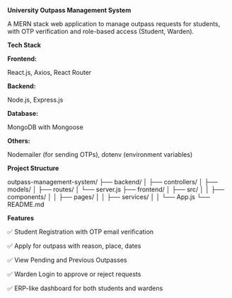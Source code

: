 **University Outpass Management System**

  A MERN stack web application to manage outpass requests for students, with OTP verification and role-based access (Student, Warden).

**Tech Stack**

**Frontend:**

React.js, Axios, React Router

**Backend:** 

Node.js, Express.js

**Database:** 

MongoDB with Mongoose

**Others:** 

Nodemailer (for sending OTPs), dotenv (environment variables)

**Project Structure**

 outpass-management-system/ ├── backend/ │ ├── controllers/ │ ├── models/ │ ├── routes/ │ └── server.js ├── frontend/ │ ├── src/ │ │ ├── components/ │ │ ├── pages/ │ │ ├── 
   services/ │ │ └── App.js └── README.md

**Features**

 ✅ Student Registration with OTP email verification

 ✅ Apply for outpass with reason, place, dates

 ✅ View Pending and Previous Outpasses

 ✅ Warden Login to approve or reject requests

 ✅ ERP-like dashboard for both students and wardens
